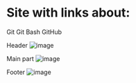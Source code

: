# Site with links about:
Git
Git Bash
GitHub

Header
![image](https://user-images.githubusercontent.com/82836455/202258498-06d4b3f0-89f0-4fff-8056-09816159140a.png)

Main part
![image](https://user-images.githubusercontent.com/82836455/202258584-f79f2395-5b70-449d-b2fc-480c33897e16.png)

Footer
![image](https://user-images.githubusercontent.com/82836455/202258624-25fdb285-cadc-4896-bb67-563df08ad4f6.png)
